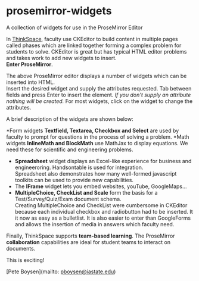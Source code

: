 # prosemirror-widgets
A collection of widgets for use in the ProseMirror Editor

In [ThinkSpace](http://www.thinkspace.org), 
faculty use CKEditor to build content in multiple pages called phases which are 
linked together forming a complex problem for students to solve. CKEditor is great but has typical HTML editor problems and takes work to add new widgets to insert.  
**Enter ProseMirror**.

The above ProseMirror editor displays a number of widgets which can be inserted into HTML.  
Insert the desired widget and supply the attributes requested. Tab between fields and press Enter to insert the element.
*If you don't supply an attribute nothing will be created.*
For most widgets, click on the widget to change the attributes.

A brief description of the widgets are shown below:

*Form widgets **Textfield, Textarea, Checkbox and Select** are used by faculty to prompt for questions in the process of solving a problem.
*Math widgets **InlineMath and BlockMath** use MathJax to display equations. We need these for scientific and engineering problems.
* **Spreadsheet** widget displays an Excel-like experience for business and engineeroring.  Handsontable is used for integration.  
	Spreadsheet also demonstrates how many well-formed javascript toolkits can be used to provide new capabilities.
* The **IFrame** widget lets you embed websites, youTube, GoogleMaps...
* **MultipleChoice, CheckList and Scale** form the basis for a Test/Survey/Quiz/Exam document schema.  
	Creating MultipleChoice and CheckList were cumbersome in CKEditor because each individual checkbox and radiobutton 
	had to be inserted. It it now as easy as a bulletlist.  It is also easier to enter than GoogleForms and allows
	the insertion of media in answers which faculty need.

Finally, ThinkSpace supports **team-based learning**.  The ProseMirror <strong>collaboration</strong> capabilities are 
ideal for student teams to interact on documents.

This is exciting!

[Pete Boysen](mailto: pboysen@iastate.edu)


